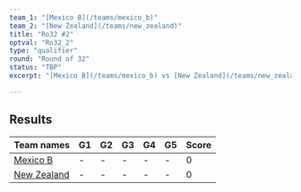 ```yaml
---
team_1: "[Mexico B](/teams/mexico_b)"
team_2: "[New Zealand](/teams/new_zealand)"
title: "Ro32 #2"
optval: "Ro32_2"
type: "qualifier"
round: "Round of 32"
status: "TBP"
excerpt: "[Mexico B](/teams/mexico_b) vs [New Zealand](/teams/new_zealand)"

---
```

## Results

| Team names | G1 | G2 | G3 | G4 | G5 | Score |
| -- | -- | -- | -- | -- | -- | -- |
| [Mexico B](/teams/mexico_b) | - | - | - | - | - | 0 |
| [New Zealand](/teams/new_zealand) | - | - | - | - | - | 0 |
